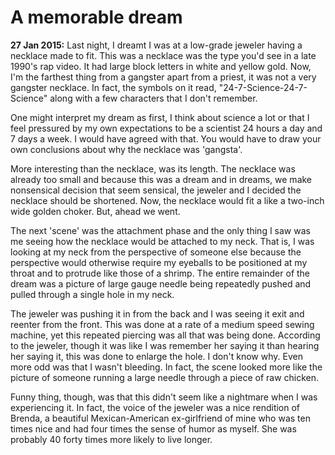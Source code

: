 # A memorable dream

**27 Jan 2015:** Last night, I dreamt I was at a low-grade jeweler having a necklace made to fit. This was a necklace was the type you'd see in a late 1990's rap video. It had large block letters in white and yellow gold. Now, I'm the farthest thing from a gangster apart from a priest, it was not a very gangster necklace. In fact, the symbols on it read, "24-7-Science-24-7-Science" along with a few characters that I don't remember.

One might interpret my dream as first, I think about science a lot or that I feel pressured by my own expectations to be a scientist 24 hours a day and 7 days a week. I would have agreed with that. You would have to draw your own conclusions about why the necklace was 'gangsta'.

More interesting than the necklace, was its length. The necklace was already too small and because this was a dream and in dreams, we make nonsensical decision that seem sensical, the jeweler and I decided the necklace should be shortened. Now, the necklace would fit a like a two-inch wide golden choker. But, ahead we went.

The next 'scene' was the attachment phase and the only thing I saw was me seeing how the necklace would be attached to my neck. That is, I was looking at my neck from the perspective of someone else because the perspective would otherwise require my eyeballs to be positioned at my throat and to protrude like those of a shrimp. The entire remainder of the dream was a picture of large gauge needle being repeatedly pushed and pulled through a single hole in my neck. 

The jeweler was pushing it in from the back and I was seeing it exit and reenter from the front. This was done at a rate of a medium speed sewing machine, yet this repeated piercing was all that was being done. According to the jeweler, though it was like I was remember her saying it than hearing her saying it, this was done to enlarge the hole. I don't know why. Even more odd was that I wasn't bleeding. In fact, the scene looked more like the picture of someone running a large needle through a piece of raw chicken.

Funny thing, though, was that this didn't seem like a nightmare when I was experiencing it. In fact, the voice of the jeweler was a nice rendition of Brenda, a beautiful Mexican-American ex-girlfriend of mine who was ten times nice and had four times the sense of humor as myself. She was probably 40 forty times more likely to live longer.